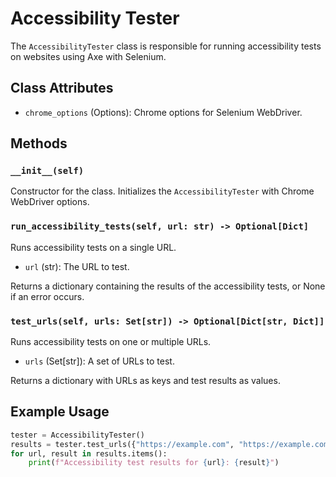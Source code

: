 # Accessibility Tester

The `AccessibilityTester` class is responsible for running accessibility tests on websites using Axe with Selenium.

## Class Attributes

- `chrome_options` (Options): Chrome options for Selenium WebDriver.

## Methods

### `__init__(self)`

Constructor for the class. Initializes the `AccessibilityTester` with Chrome WebDriver options.

### `run_accessibility_tests(self, url: str) -> Optional[Dict]`

Runs accessibility tests on a single URL.

- `url` (str): The URL to test.

Returns a dictionary containing the results of the accessibility tests, or None if an error occurs.

### `test_urls(self, urls: Set[str]) -> Optional[Dict[str, Dict]]`

Runs accessibility tests on one or multiple URLs.

- `urls` (Set[str]): A set of URLs to test.

Returns a dictionary with URLs as keys and test results as values.

## Example Usage

```python
tester = AccessibilityTester()
results = tester.test_urls({"https://example.com", "https://example.com/about"})
for url, result in results.items():
    print(f"Accessibility test results for {url}: {result}")